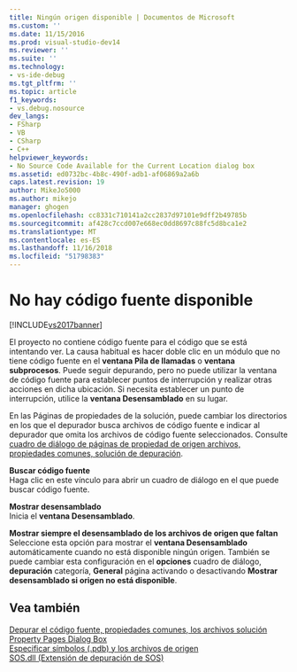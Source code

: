 ```yaml
---
title: Ningún origen disponible | Documentos de Microsoft
ms.custom: ''
ms.date: 11/15/2016
ms.prod: visual-studio-dev14
ms.reviewer: ''
ms.suite: ''
ms.technology:
- vs-ide-debug
ms.tgt_pltfrm: ''
ms.topic: article
f1_keywords:
- vs.debug.nosource
dev_langs:
- FSharp
- VB
- CSharp
- C++
helpviewer_keywords:
- No Source Code Available for the Current Location dialog box
ms.assetid: ed0732bc-4b8c-490f-adb1-af06869a2a6b
caps.latest.revision: 19
author: MikeJo5000
ms.author: mikejo
manager: ghogen
ms.openlocfilehash: cc8331c710141a2cc2837d97101e9dff2b49785b
ms.sourcegitcommit: af428c7ccd007e668ec0dd8697c88fc5d8bca1e2
ms.translationtype: MT
ms.contentlocale: es-ES
ms.lasthandoff: 11/16/2018
ms.locfileid: "51798383"
---
```

# <a name="no-source-available"></a>No hay código fuente disponible
[!INCLUDE[vs2017banner](../includes/vs2017banner.md)]

El proyecto no contiene código fuente para el código que se está intentando ver. La causa habitual es hacer doble clic en un módulo que no tiene código fuente en el **ventana Pila de llamadas** o **ventana subprocesos**. Puede seguir depurando, pero no puede utilizar la ventana de código fuente para establecer puntos de interrupción y realizar otras acciones en dicha ubicación. Si necesita establecer un punto de interrupción, utilice la **ventana Desensamblado** en su lugar.  
  
 En las Páginas de propiedades de la solución, puede cambiar los directorios en los que el depurador busca archivos de código fuente e indicar al depurador que omita los archivos de código fuente seleccionados. Consulte [cuadro de diálogo de páginas de propiedad de origen archivos, propiedades comunes, solución de depuración](../debugger/debug-source-files-common-properties-solution-property-pages-dialog-box.md).  
  
 **Buscar código fuente**  
 Haga clic en este vínculo para abrir un cuadro de diálogo en el que puede buscar código fuente.  
  
 **Mostrar desensamblado**  
 Inicia el **ventana Desensamblado**.  
  
 **Mostrar siempre el desensamblado de los archivos de origen que faltan**  
 Seleccione esta opción para mostrar el **ventana Desensamblado** automáticamente cuando no está disponible ningún origen. También se puede cambiar esta configuración en el **opciones** cuadro de diálogo, **depuración** categoría, **General** página activando o desactivando **Mostrar desensamblado si origen no está disponible**.  
  
## <a name="see-also"></a>Vea también  
 [Depurar el código fuente, propiedades comunes, los archivos solución Property Pages Dialog Box](../debugger/debug-source-files-common-properties-solution-property-pages-dialog-box.md)   
 [Especificar símbolos (.pdb) y los archivos de origen](../debugger/specify-symbol-dot-pdb-and-source-files-in-the-visual-studio-debugger.md)   
 [SOS.dll (Extensión de depuración de SOS)](http://msdn.microsoft.com/library/9ac1b522-77ab-4cdc-852a-20fcdc9ae498)



